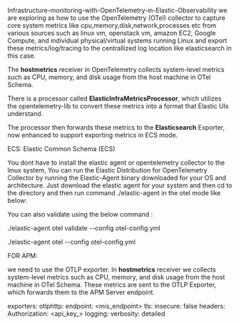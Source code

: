 Infrastructure-monitoring-with-OpenTelemetry-in-Elastic-Observability
we are exploring as how to use the OpenTelemetry (OTel) collector to capture core system metrics like cpu,memory,disk,network,processes etc from various sources such as linux vm, openstack vm, amazon EC2, Google Compute, and individual physical/virtual systems running Linux and export these metrics/log/tracing to the centrallized log location like elasticsearch in this case.

The **hostmetrics** receiver in OpenTelemetry collects system-level metrics such as CPU, memory, and disk usage from the host machine in OTel Schema.


 There is a processor called **ElasticInfraMetricsProcessor**, which utilizes the opentelemetry-lib to convert these metrics into a format that Elastic UIs understand.

 The processor then forwards these metrics to the **Elasticsearch** Exporter, now enhanced to support exporting metrics in ECS mode. 

 ECS: Elastic Common Schema (ECS)

You dont have to install the elastic agent or opentelemetry collector to the linux system, You can run the Elastic Distribution for OpenTelemetry Collector by running the Elastic-Agent binary downloaded for your OS and architecture. Just download the elastic agent for your system and then cd to the directory and then run command ./elastic-agent in the otel mode like below:

You can also validate using the below command :

./elastic-agent otel validate  --config otel-config.yml


 ./elastic-agent otel --config otel-config.yml




FOR APM:

we need to use the OTLP exporter. In **hostmetrics** receiver we collects system-level metrics such as CPU, memory, and disk usage from the host machine in OTel Schema. These metrics are sent to the OTLP Exporter, which forwards them to the APM Server endpoint. 

exporters:
  otlphttp:
    endpoint: <mis_endpoint>
    tls:
      insecure: false
    headers:
      Authorization: <api_key_>
  logging:
    verbosity: detailed
